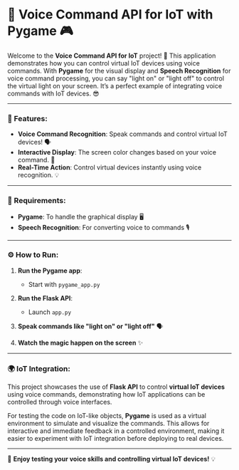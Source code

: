 # 🎤 Voice Command API for IoT with Pygame 🎮

Welcome to the **Voice Command API for IoT** project! 🚀 This application demonstrates how you can control virtual IoT devices using voice commands. With **Pygame** for the visual display and **Speech Recognition** for voice command processing, you can say "light on" or "light off" to control the virtual light on your screen. It’s a perfect example of integrating voice commands with IoT devices. 😎

---

### 🎯 Features:

- **Voice Command Recognition**: Speak commands and control virtual IoT devices! 🗣️  
- **Interactive Display**: The screen color changes based on your voice command. 🌈  
- **Real-Time Action**: Control virtual devices instantly using voice recognition. 💡  

---

### 🔧 Requirements:

- **Pygame**: To handle the graphical display 🖥️  
- **Speech Recognition**: For converting voice to commands 🎙️  

---

### ⚙️ How to Run:

1. **Run the Pygame app**:  
   - Start with `pygame_app.py`  

2. **Run the Flask API**:  
   - Launch `app.py`  

3. **Speak commands like "light on" or "light off"** 🗣️  

4. **Watch the magic happen on the screen** ✨  

---

### 🌍 IoT Integration:

This project showcases the use of **Flask API** to control **virtual IoT devices** using voice commands, demonstrating how IoT applications can be controlled through voice interfaces.

For testing the code on IoT-like objects, **Pygame** is used as a virtual environment to simulate and visualize the commands. This allows for interactive and immediate feedback in a controlled environment, making it easier to experiment with IoT integration before deploying to real devices.  

---

🔌 **Enjoy testing your voice skills and controlling virtual IoT devices!** 💡
